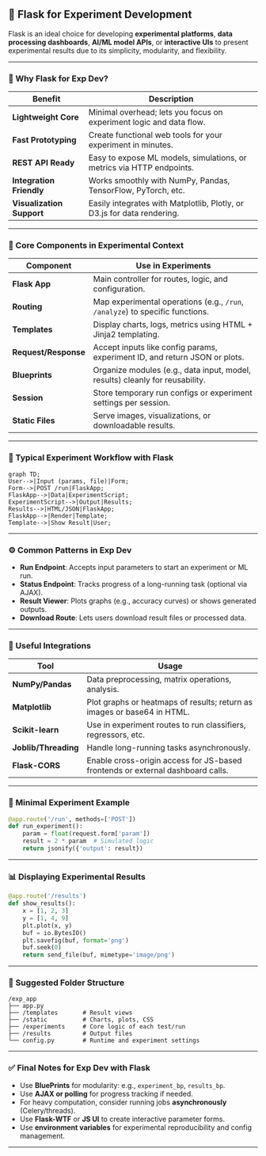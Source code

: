 ## 🧪 Flask for Experiment Development

Flask is an ideal choice for developing **experimental platforms**, **data processing dashboards**, **AI/ML model APIs**, or **interactive UIs** to present experimental results due to its simplicity, modularity, and flexibility.

---

### 🔹 Why Flask for Exp Dev?

| Benefit                  | Description                                                                 |
|--------------------------|-----------------------------------------------------------------------------|
| **Lightweight Core**     | Minimal overhead; lets you focus on experiment logic and data flow.         |
| **Fast Prototyping**     | Create functional web tools for your experiment in minutes.                 |
| **REST API Ready**       | Easy to expose ML models, simulations, or metrics via HTTP endpoints.       |
| **Integration Friendly** | Works smoothly with NumPy, Pandas, TensorFlow, PyTorch, etc.                |
| **Visualization Support**| Easily integrates with Matplotlib, Plotly, or D3.js for data rendering.     |

---

### 🧱 Core Components in Experimental Context

| Component         | Use in Experiments                                                                 |
|-------------------|------------------------------------------------------------------------------------|
| **Flask App**      | Main controller for routes, logic, and configuration.                             |
| **Routing**        | Map experimental operations (e.g., `/run`, `/analyze`) to specific functions.     |
| **Templates**      | Display charts, logs, metrics using HTML + Jinja2 templating.                     |
| **Request/Response**| Accept inputs like config params, experiment ID, and return JSON or plots.        |
| **Blueprints**     | Organize modules (e.g., data input, model, results) cleanly for reusability.      |
| **Session**        | Store temporary run configs or experiment settings per session.                   |
| **Static Files**   | Serve images, visualizations, or downloadable results.                            |

---

### 🔧 Typical Experiment Workflow with Flask

```mermaid
graph TD;
User-->|Input (params, file)|Form;
Form-->|POST /run|FlaskApp;
FlaskApp-->|Data|ExperimentScript;
ExperimentScript-->|Output|Results;
Results-->|HTML/JSON|FlaskApp;
FlaskApp-->|Render|Template;
Template-->|Show Result|User;
```

---

### ⚙️ Common Patterns in Exp Dev

- **Run Endpoint**: Accepts input parameters to start an experiment or ML run.
- **Status Endpoint**: Tracks progress of a long-running task (optional via AJAX).
- **Result Viewer**: Plots graphs (e.g., accuracy curves) or shows generated outputs.
- **Download Route**: Lets users download result files or processed data.

---

### 🔌 Useful Integrations

| Tool             | Usage                                                                          |
|------------------|---------------------------------------------------------------------------------|
| **NumPy/Pandas** | Data preprocessing, matrix operations, analysis.                                |
| **Matplotlib**   | Plot graphs or heatmaps of results; return as images or base64 in HTML.         |
| **Scikit-learn** | Use in experiment routes to run classifiers, regressors, etc.                   |
| **Joblib/Threading**| Handle long-running tasks asynchronously.                                   |
| **Flask-CORS**   | Enable cross-origin access for JS-based frontends or external dashboard calls.  |

---

### 🧪 Minimal Experiment Example

```python
@app.route('/run', methods=['POST'])
def run_experiment():
    param = float(request.form['param'])
    result = 2 * param  # Simulated logic
    return jsonify({'output': result})
```

---

### 📊 Displaying Experimental Results

```python
@app.route('/results')
def show_results():
    x = [1, 2, 3]
    y = [1, 4, 9]
    plt.plot(x, y)
    buf = io.BytesIO()
    plt.savefig(buf, format='png')
    buf.seek(0)
    return send_file(buf, mimetype='image/png')
```

---

### 📁 Suggested Folder Structure

```
/exp_app
├── app.py
├── /templates       # Result views
├── /static          # Charts, plots, CSS
├── /experiments     # Core logic of each test/run
├── /results         # Output files
└── config.py        # Runtime and experiment settings
```

---

### ✅ Final Notes for Exp Dev with Flask

- Use **BluePrints** for modularity: e.g., `experiment_bp`, `results_bp`.
- Use **AJAX or polling** for progress tracking if needed.
- For heavy computation, consider running jobs **asynchronously** (Celery/threads).
- Use **Flask-WTF** or **JS UI** to create interactive parameter forms.
- Use **environment variables** for experimental reproducibility and config management.

---

